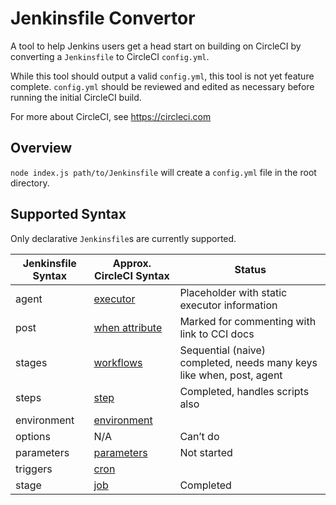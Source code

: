 # Jenkinsfile Convertor
A tool to help Jenkins users get a head start on building on CircleCI by converting a `Jenkinsfile` to CircleCI `config.yml`. 

While this tool should output a valid `config.yml`, this tool is not yet feature complete. `config.yml` should be reviewed and edited as necessary before running the initial CircleCI build.

For more about CircleCI, see https://circleci.com

## Overview
`node index.js path/to/Jenkinsfile` will create a `config.yml` file in the root directory. 

## Supported Syntax
Only declarative `Jenkinsfile`s are currently supported.

|   Jenkinsfile Syntax  |   Approx. CircleCI Syntax |   Status  |
| --- | --- | --- |
 | agent | [executor](https://circleci.com/docs/2.0/configuration-reference/#executors-requires-version-21) | Placeholder with static executor information |
| post | [when attribute](https://circleci.com/docs/2.0/configuration-reference/#the-when-attribute) | Marked for commenting with link to CCI docs |
| stages | [workflows](https://circleci.com/docs/2.0/workflows/) | Sequential (naive) completed, needs many keys like when, post, agent |
| steps | [step](https://circleci.com/docs/2.0/jobs-steps/#steps-overview) | Completed, handles scripts also |
| environment | [environment](https://circleci.com/docs/2.0/env-vars/) | |
| options | N/A | Can’t do |
| parameters | [parameters](https://circleci.com/docs/2.0/reusing-config/#using-the-parameters-declaration) | Not started |
| triggers | [cron](https://circleci.com/docs/2.0/workflows/#scheduling-a-workflow) | |
| stage | [job](https://circleci.com/docs/2.0/configuration-reference/#jobs) | Completed |
